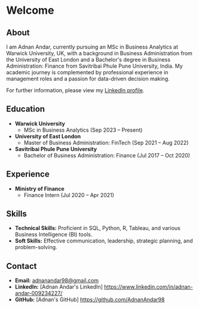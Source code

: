 # Welcome

## About

I am Adnan Andar, currently pursuing an MSc in Business Analytics at Warwick University, UK, with a background in Business Administration from the University of East London and a Bachelor's degree in Business Administration: Finance from Savitribai Phule Pune University, India. My academic journey is complemented by professional experience in management roles and a passion for data-driven decision making.

For further information, please view my [LinkedIn profile](https://www.linkedin.com/in/adnan-andar-009234227/).

## Education

- **Warwick University**
  - MSc in Business Analytics (Sep 2023 – Present)
- **University of East London**
  - Master of Business Administration: FinTech (Sep 2021 – Aug 2022)
- **Savitribai Phule Pune University**
  - Bachelor of Business Administration: Finance (Jul 2017 – Oct 2020)

## Experience

- **Ministry of Finance**
  - Finance Intern (Jul 2020 – Apr 2021)


## Skills

- **Technical Skills:** Proficient in SQL, Python, R, Tableau, and various Business Intelligence (BI) tools.
- **Soft Skills:** Effective communication, leadership, strategic planning, and problem-solving.


## Contact

- **Email:** adnanandar98@gmail.com
- **LinkedIn:** [Adnan Andar's LinkedIn] https://www.linkedin.com/in/adnan-andar-009234227/
- **GitHub:** [Adnan's GitHub] https://github.com/AdnanAndar98
